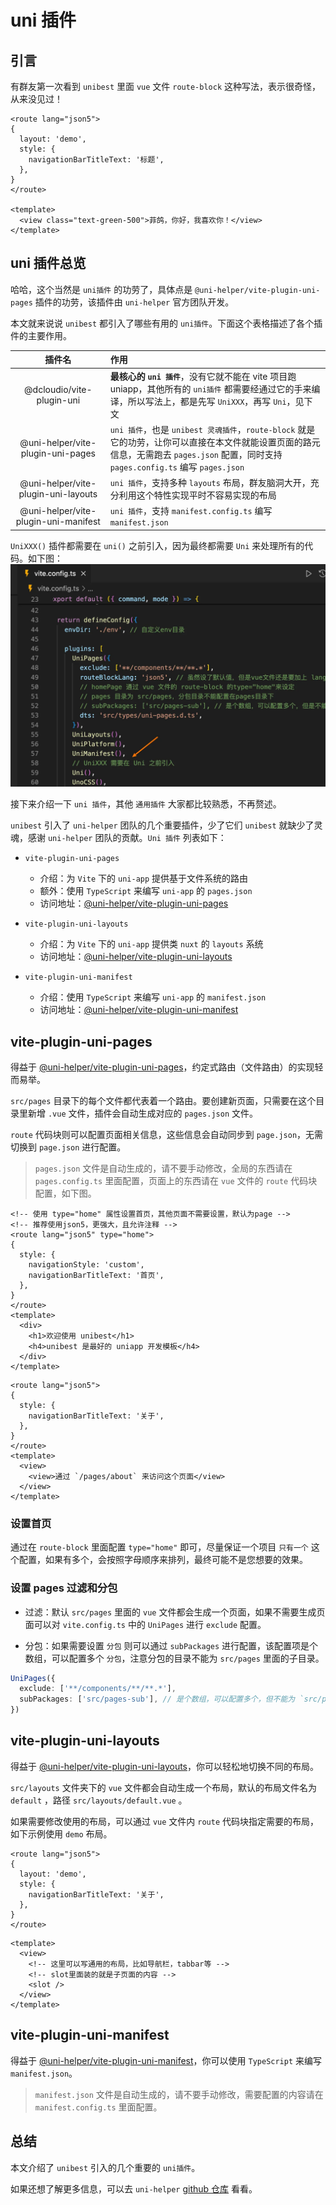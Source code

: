 # uni 插件

## 引言

有群友第一次看到 `unibest` 里面 `vue` 文件 `route-block` 这种写法，表示很奇怪，从来没见过！

```vue
<route lang="json5">
{
  layout: 'demo',
  style: {
    navigationBarTitleText: '标题',
  },
}
</route>

<template>
  <view class="text-green-500">菲鸽，你好，我喜欢你！</view>
</template>
```

## uni 插件总览

哈哈，这个当然是 `uni插件` 的功劳了，具体点是 `@uni-helper/vite-plugin-uni-pages` 插件的功劳，该插件由 `uni-helper` 官方团队开发。

本文就来说说 `unibest` 都引入了哪些有用的 `uni插件`。下面这个表格描述了各个插件的主要作用。

|                插件名                | 作用                                                                                                                                                                                  |
| :----------------------------------: | :------------------------------------------------------------------------------------------------------------------------------------------------------------------------------------ |
|      @dcloudio/vite-plugin-uni       | **最核心的 `uni 插件`**，没有它就不能在 vite 项目跑 uniapp，其他所有的 `uni插件` 都需要经通过它的手来编译，所以写法上，都是先写 `UniXXX`，再写 `Uni`，见下文                          |
|  @uni-helper/vite-plugin-uni-pages   | `uni 插件`，也是 `unibest 灵魂插件`，`route-block` 就是它的功劳，让你可以直接在本文件就能设置页面的路元信息，无需跑去 `pages.json` 配置，同时支持 `pages.config.ts` 编写 `pages.json` |
| @uni-helper/vite-plugin-uni-layouts  | `uni 插件`，支持多种 `layouts` 布局，群友脑洞大开，充分利用这个特性实现平时不容易实现的布局                                                                                           |
| @uni-helper/vite-plugin-uni-manifest | `uni 插件`，支持 `manifest.config.ts` 编写 `manifest.json`                                                                                                                            |

`UniXXX()` 插件都需要在 `uni()` 之前引入，因为最终都需要 `Uni` 来处理所有的代码。如下图：
![vite uni plugin](./assets/3-1.png)

接下来介绍一下 `uni 插件`，其他 `通用插件` 大家都比较熟悉，不再赘述。

`unibest` 引入了 `uni-helper` 团队的几个重要插件，少了它们 `unibest` 就缺少了灵魂，感谢 `uni-helper` 团队的贡献。`Uni 插件` 列表如下：

- `vite-plugin-uni-pages`

  - 介绍：为 `Vite` 下的 `uni-app` 提供基于文件系统的路由
  - 额外：使用 `TypeScript` 来编写 `uni-app` 的 `pages.json`
  - 访问地址：[@uni-helper/vite-plugin-uni-pages](https://github.com/uni-helper/vite-plugin-uni-pages)

- `vite-plugin-uni-layouts`

  - 介绍：为 `Vite` 下的 `uni-app` 提供类 `nuxt` 的 `layouts` 系统
  - 访问地址：[@uni-helper/vite-plugin-uni-layouts](https://github.com/uni-helper/vite-plugin-uni-layouts)

- `vite-plugin-uni-manifest`

  - 介绍：使用 `TypeScript` 来编写 `uni-app` 的 `manifest.json`
  - 访问地址：[@uni-helper/vite-plugin-uni-manifest](https://github.com/uni-helper/vite-plugin-uni-manifest)

## vite-plugin-uni-pages

得益于 [@uni-helper/vite-plugin-uni-pages](https://github.com/uni-helper/vite-plugin-uni-pages)，约定式路由（文件路由）的实现轻而易举。

`src/pages` 目录下的每个文件都代表着一个路由。要创建新页面，只需要在这个目录里新增 `.vue` 文件，插件会自动生成对应的 `pages.json` 文件。

`route` 代码块则可以配置页面相关信息，这些信息会自动同步到 `page.json`，无需切换到 `page.json` 进行配置。

> `pages.json` 文件是自动生成的，请不要手动修改，全局的东西请在 `pages.config.ts` 里面配置，页面上的东西请在 `vue` 文件的 `route` 代码块配置，如下图。

```vue [src/pages/index.vue]
<!-- 使用 type="home" 属性设置首页，其他页面不需要设置，默认为page -->
<!-- 推荐使用json5，更强大，且允许注释 -->
<route lang="json5" type="home">
{
  style: {
    navigationStyle: 'custom',
    navigationBarTitleText: '首页',
  },
}
</route>
<template>
  <div>
    <h1>欢迎使用 unibest</h1>
    <h4>unibest 是最好的 uniapp 开发模板</h4>
  </div>
</template>
```

```vue [src/pages/about.vue]
<route lang="json5">
{
  style: {
    navigationBarTitleText: '关于',
  },
}
</route>
<template>
  <view>
    <view>通过 `/pages/about` 来访问这个页面</view>
  </view>
</template>
```

### 设置首页

通过在 `route-block` 里面配置 `type="home"` 即可，尽量保证一个项目 `只有一个` 这个配置，如果有多个，会按照字母顺序来排列，最终可能不是您想要的效果。

### 设置 pages 过滤和分包

- 过滤：默认 `src/pages` 里面的 `vue` 文件都会生成一个页面，如果不需要生成页面可以对 `vite.config.ts` 中的 `UniPages` 进行 `exclude` 配置。

- 分包：如果需要设置 `分包` 则可以通过 `subPackages` 进行配置，该配置项是个数组，可以配置多个 `分包`，注意分包的目录不能为 `src/pages` 里面的子目录。

```ts [vite.config.ts]
UniPages({
  exclude: ['**/components/**/**.*'],
  subPackages: ['src/pages-sub'], // 是个数组，可以配置多个，但不能为 `src/pages` 里面的子目录
})
```

## vite-plugin-uni-layouts

得益于 [@uni-helper/vite-plugin-uni-layouts](https://github.com/uni-helper/vite-plugin-uni-layouts)，你可以轻松地切换不同的布局。

`src/layouts` 文件夹下的 `vue` 文件都会自动生成一个布局，默认的布局文件名为 `default` ，路径 `src/layouts/default.vue` 。

如果需要修改使用的布局，可以通过 `vue` 文件内 `route` 代码块指定需要的布局，如下示例使用 `demo` 布局。

```vue [src/pages/demo.vue]{3}
<route lang="json5">
{
  layout: 'demo',
  style: {
    navigationBarTitleText: '关于',
  },
}
</route>
```

```vue [src/layouts/demo.vue]
<template>
  <view>
    <!-- 这里可以写通用的布局，比如导航栏，tabbar等 -->
    <!-- slot里面装的就是子页面的内容 -->
    <slot />
  </view>
</template>
```

## vite-plugin-uni-manifest

得益于 [@uni-helper/vite-plugin-uni-manifest](https://github.com/uni-helper/vite-plugin-uni-manifest)，你可以使用 `TypeScript` 来编写 `manifest.json`。

> `manifest.json` 文件是自动生成的，请不要手动修改，需要配置的内容请在 `manifest.config.ts` 里面配置。

## 总结

本文介绍了 `unibest` 引入的几个重要的 `uni插件`。

如果还想了解更多信息，可以去 `uni-helper` [github 仓库](https://github.com/uni-helper) 看看。
